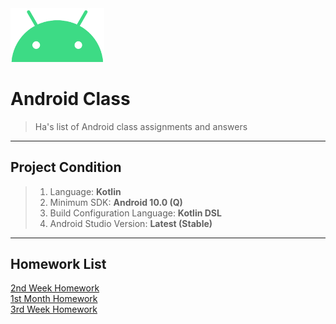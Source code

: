 <img src="./README/ic_android.png" width="150px">

# Android Class
> Ha's list of Android class assignments and answers
---
## Project Condition
> 1. Language: <b>Kotlin</b>
> 2. Minimum SDK: <b>Android 10.0 (Q)</b>
> 3. Build Configuration Language: <b>Kotlin DSL</b>
> 4. Android Studio Version: <b>Latest (Stable)</b>
---
## Homework List
[2nd Week Homework](./Week_02/README.md)<br>
[1st Month Homework](./Month_01_Base_Code/README.md)<br>
[3rd Week Homework](./Week_03/README.md)<br>